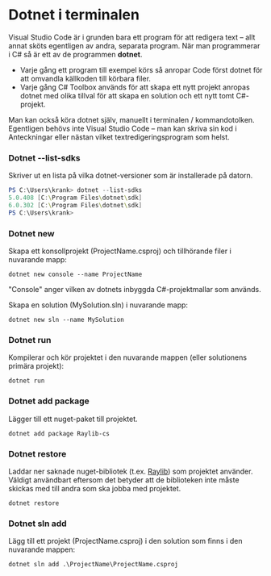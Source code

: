 # Dotnet i terminalen

Visual Studio Code är i grunden bara ett program för att redigera text – allt annat sköts egentligen av andra, separata program. När man programmerar i C# så är ett av de programmen **dotnet**.

* Varje gång ett program till exempel körs så anropar Code först dotnet för att omvandla källkoden till körbara filer.
* Varje gång C# Toolbox används för att skapa ett nytt projekt anropas dotnet med olika tillval för att skapa en solution och ett nytt tomt C#-projekt.

Man kan också köra dotnet själv, manuellt i terminalen / kommandotolken. Egentligen behövs inte Visual Studio Code – man kan skriva sin kod i Anteckningar eller nästan vilket textredigeringsprogram som helst.

### Dotnet --list-sdks

Skriver ut en lista på vilka dotnet-versioner som är installerade på datorn.

```powershell
PS C:\Users\krank> dotnet --list-sdks
5.0.408 [C:\Program Files\dotnet\sdk]
6.0.302 [C:\Program Files\dotnet\sdk]
PS C:\Users\krank>
```

### Dotnet new

Skapa ett konsollprojekt (ProjectName.csproj) och tillhörande filer i nuvarande mapp:

```
dotnet new console --name ProjectName
```

"Console" anger vilken av dotnets inbyggda C#-projektmallar som används.

Skapa en solution (MySolution.sln) i nuvarande mapp:

```
dotnet new sln --name MySolution
```

### Dotnet run

Kompilerar och kör projektet i den nuvarande mappen (eller solutionens primära projekt):

```
dotnet run
```

### Dotnet add package

Lägger till ett nuget-paket till projektet.

```
dotnet add package Raylib-cs
```

### Dotnet restore

Laddar ner saknade nuget-bibliotek (t.ex. [Raylib](../grafik/raylib/)) som projektet använder. Väldigt användbart eftersom det betyder att de biblioteken inte måste skickas med till andra som ska jobba med projektet.

```
dotnet restore
```

### Dotnet sln add

Lägg till ett projekt (ProjectName.csproj) i den solution som finns i den nuvarande mappen:

```
dotnet sln add .\ProjectName\ProjectName.csproj
```

